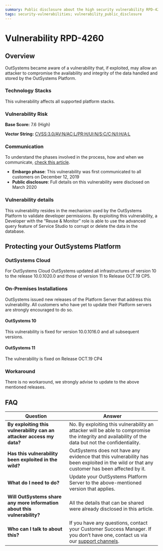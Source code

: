 ```yaml
---
summary: Public disclosure about the high security vulnerability RPD-4260
tags: security-vulnerabilities; vulnerability_public_disclosure
---
```


# Vulnerability RPD-4260

## Overview

OutSystems became aware of a vulnerability that, if exploited, may allow an attacker to compromise the availability and integrity of the data handled and stored by the OutSystems Platform.

### Technology Stacks

This vulnerability affects all supported platform stacks.

### Vulnerability Risk

**Base Score:** 7.6 (High)

**Vector String:** [CVSS:3.0/AV:N/AC:L/PR:H/UI:N/S:C/C:N/I:H/A:L](https://www.first.org/cvss/calculator/3.0#CVSS:3.0/AV:N/AC:L/PR:H/UI:N/S:C/C:N/I:H/A:L)

### Communication
To understand the phases involved in the process, how and when we communicate, [check this article](https://success.outsystems.com/Support/Security/Vulnerabilities).
   * **Embargo phase**: This vulnerability was first communicated to all customers on December 12, 2019
   * **Public disclosure**: Full details on this vulnerability were disclosed on March 2020

### Vulnerability details

This vulnerability resides in the mechanism used by the OutSystems Platform to validate developer permissions. By exploiting this vulnerability, a Developer with the “Reuse & Monitor” role is able to use the advanced query feature of Service Studio to corrupt or delete the data in the database.

## Protecting your OutSystems Platform

### OutSystems Cloud
For OutSystems Cloud OutSystems updated all infrastructures of version 10 to the release 10.0.1020.0 and those of version 11 to Release OCT.19 CP5.

### On-Premises Installations
OutSystems issued new releases of the Platform Server that address this vulnerability.
All customers who have yet to update their Platform servers are strongly encouraged to do so.

#### OutSystems 10

This vulnerability is fixed for version 10.0.1016.0 and all subsequent versions.


#### OutSystems 11

The vulnerability is fixed on Release OCT.19 CP4

### Workaround

There is no workaround, we strongly advise to update to the above mentioned releases.


## FAQ 

 | Question         | Answer                                             |
|--------------------------------------------------------------------------|---------------------------------------------------------------------------------------------------------------------------------------------------------------------|
| **By exploiting this vulnerability can an attacker access my data?**                   | No. By exploiting this vulnerability an attacker will be able to compromise the integrity and availability of the data but not the confidentiality.                          |
| **Has this vulnerability been exploited in the wild?**                   | OutSystems does not have any evidence that this vulnerability has been exploited in the wild or that any customer has been affected by it.                          |
| **What do I need to do?**                                                | Update your OutSystems Platform Server to the above-mentioned version that applies.             |
| **Will OutSystems share any more information about this vulnerability?** | All the details that can be shared were already disclosed in this article.                                 |
| **Who can I talk to about this?**                                        | If you have any questions, contact your Customer Success Manager. If you don’t have one, contact us via our [support channels](https://success.outsystems.com/Support/Enterprise_Customers/OutSystems_Support/01_Contact_OutSystems_technical_support#Contact_Channels). |

